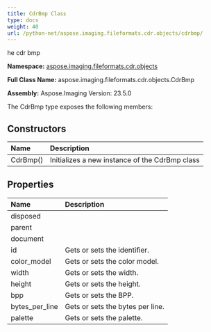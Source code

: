 ```yaml
---
title: CdrBmp Class
type: docs
weight: 40
url: /python-net/aspose.imaging.fileformats.cdr.objects/cdrbmp/
---
```


he cdr bmp

**Namespace:** [aspose.imaging.fileformats.cdr.objects](/imaging/python-net/aspose.imaging.fileformats.cdr.objects/)

**Full Class Name:** aspose.imaging.fileformats.cdr.objects.CdrBmp

**Assembly:**  Aspose.Imaging Version: 23.5.0

The CdrBmp type exposes the following members:
## **Constructors**
|**Name**|**Description**|
| :- | :- |
|CdrBmp()|Initializes a new instance of the CdrBmp class|
## **Properties**
|**Name**|**Description**|
| :- | :- |
|disposed|  |
|parent|  |
|document|  |
|id|Gets or sets the identifier.|
|color_model|Gets or sets the color model.|
|width|Gets or sets the width.|
|height|Gets or sets the height.|
|bpp|Gets or sets the BPP.|
|bytes_per_line|Gets or sets the bytes per line.|
|palette|Gets or sets the palette.|
